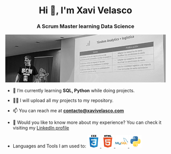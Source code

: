 <h1 align="center">Hi 👋, I'm Xavi Velasco</h1>
<h3 align="center">A Scrum Master learning Data Science</h3>

![Xavi Velasco Banner](https://github.com/XaviVelasco/XaviVelasco/blob/main/img/Xavi%20Velasco%20Talk.jpg)

- 🌱 I’m currently learning **SQL, Python** while doing projects.

- 👨‍💻 I will upload all my projects to my repository.
  
- 📫 You can reach me at **contacto@xavivelasco.com**

- 📄 Would you like to know more about my experience? You can check it visiting my [LinkedIn profile](https://www.linkedin.com/in/xavivelasco)

- Languages and Tools I am used to: <a href="https://www.w3schools.com/css/" target="_blank" rel="noreferrer"> <img src="https://raw.githubusercontent.com/devicons/devicon/master/icons/css3/css3-original-wordmark.svg" alt="css3" width="40" height="40"/> </a> <a href="https://www.w3.org/html/" target="_blank" rel="noreferrer"> <img src="https://raw.githubusercontent.com/devicons/devicon/master/icons/html5/html5-original-wordmark.svg" alt="html5" width="40" height="40"/> </a> <a href="https://www.mysql.com/" target="_blank" rel="noreferrer"> <img src="https://raw.githubusercontent.com/devicons/devicon/master/icons/mysql/mysql-original-wordmark.svg" alt="mysql" width="40" height="40"/> </a> <a href="https://www.python.org" target="_blank" rel="noreferrer"> <img src="https://raw.githubusercontent.com/devicons/devicon/master/icons/python/python-original.svg" alt="python" width="40" height="40"/> </a>

